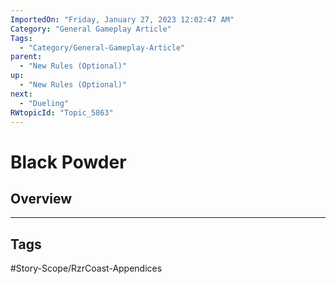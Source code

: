 ```yaml
---
ImportedOn: "Friday, January 27, 2023 12:02:47 AM"
Category: "General Gameplay Article"
Tags:
  - "Category/General-Gameplay-Article"
parent:
  - "New Rules (Optional)"
up:
  - "New Rules (Optional)"
next:
  - "Dueling"
RWtopicId: "Topic_5863"
---
```

# Black Powder
## Overview

---
## Tags
#Story-Scope/RzrCoast-Appendices

